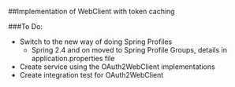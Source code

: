 ##Implementation of WebClient with token caching

###To Do:
- Switch to the new way of doing Spring Profiles
  - Spring 2.4 and on moved to Spring Profile Groups, details in application.properties file
- Create service using the OAuth2WebClient implementations
- Create integration test for OAuth2WebClient